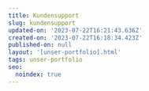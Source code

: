 ```yaml
---
title: Kundensupport
slug: kundensupport
updated-on: '2023-07-22T16:21:43.636Z'
created-on: '2023-07-22T16:18:34.423Z'
published-on: null
layout: '[unser-portfolio].html'
tags: unser-portfolio
seo:
  noindex: true
---
```



